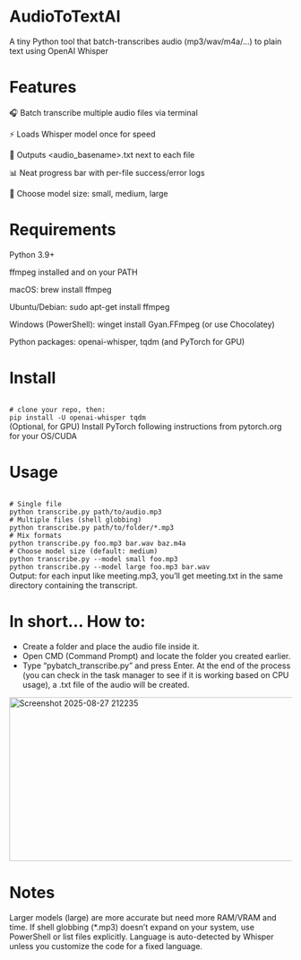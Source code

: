# AudioToTextAI
A tiny Python tool that batch-transcribes audio (mp3/wav/m4a/…) to plain text using OpenAI Whisper

# Features
🎧 Batch transcribe multiple audio files via terminal

⚡ Loads Whisper model once for speed

📄 Outputs <audio_basename>.txt next to each file

📊 Neat progress bar with per-file success/error logs

🔁 Choose model size: small, medium, large

# Requirements
Python 3.9+

ffmpeg installed and on your PATH

macOS: brew install ffmpeg

Ubuntu/Debian: sudo apt-get install ffmpeg

Windows (PowerShell): winget install Gyan.FFmpeg (or use Chocolatey)

Python packages: openai-whisper, tqdm (and PyTorch for GPU)

# Install
<code> 
# clone your repo, then:
pip install -U openai-whisper tqdm
</code>
(Optional, for GPU) Install PyTorch following instructions from pytorch.org for your OS/CUDA

# Usage
<code>
# Single file
python transcribe.py path/to/audio.mp3
# Multiple files (shell globbing)
python transcribe.py path/to/folder/*.mp3
# Mix formats
python transcribe.py foo.mp3 bar.wav baz.m4a
# Choose model size (default: medium)
python transcribe.py --model small foo.mp3
python transcribe.py --model large foo.mp3 bar.wav
</code>
Output: for each input like meeting.mp3, you’ll get meeting.txt in the same directory containing the transcript.

# In short... How to:
- Create a folder and place the audio file inside it.
- Open CMD (Command Prompt) and locate the folder you created earlier.
- Type “pybatch_transcribe.py” and press Enter.
At the end of the process (you can check in the task manager to see if it is working based on CPU usage), a .txt file of the audio will be created.
<img width="612" height="292" alt="Screenshot 2025-08-27 212235" src="https://github.com/user-attachments/assets/8defd3ec-4794-4271-b992-76ff661d5393" />

# Notes
Larger models (large) are more accurate but need more RAM/VRAM and time.
If shell globbing (*.mp3) doesn’t expand on your system, use PowerShell or list files explicitly.
Language is auto-detected by Whisper unless you customize the code for a fixed language.
